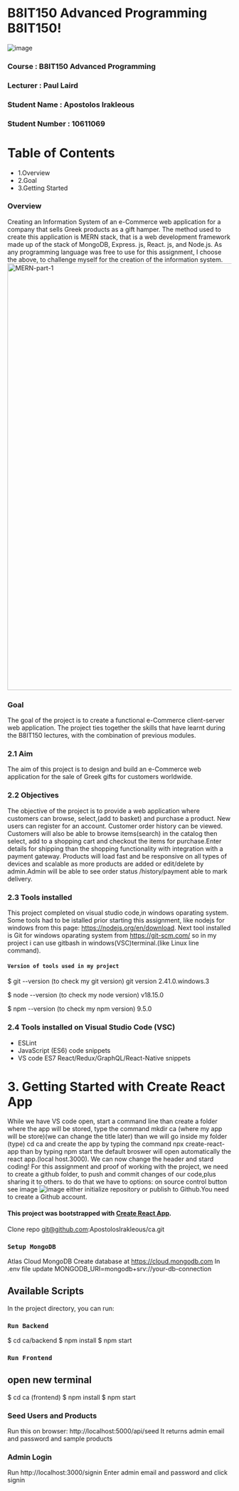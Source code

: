 
# B8IT150 Advanced Programming B8IT150!
![image](https://github.com/ApostolosIrakleous/ca/assets/132573422/3ce29f61-07d3-41e9-862f-01735778e087)


### Course : B8IT150 Advanced Programming 
### Lecturer : Paul Laird

### Student Name : Apostolos Irakleous 
### Student Number : 10611069

# Table of Contents
- 1.Overview
- 2.Goal
- 3.Getting Started

### Overview
Creating an Information System of an e-Commerce web application for a company that sells Greek products as a gift hamper. The method used to create this application is MERN stack, that is a web development framework made up of the stack of MongoDB, Express. js, React. js, and Node.js. As any programming language was free to use for this assignment, I choose the above, to challenge myself for the creation of the information system.
<img width="960" alt="MERN-part-1" src="https://github.com/ApostolosIrakleous/ca/assets/132573422/e838a07e-59ba-4eb0-a5cc-efa8ccaddd52">


### Goal
The goal of the project is to create a functional e-Commerce client-server web application. The project ties together the skills that have learnt during the B8IT150 lectures, with the combination of previous modules.
### 2.1 Aim
The aim of this project is to design and build an e-Commerce web application for the sale of Greek gifts for customers worldwide.
 
### 2.2 Objectives
The objective of the project is to provide a web application where customers can browse, select,(add to basket) and purchase a product. New users can register for an account. Customer order history can be viewed. Customers will also be able to browse items(search) in the catalog then select, add to a shopping cart and checkout the items for purchase.Enter details for shipping than the shopping functionality with integration with a payment gateway. 
Products will load fast and be responsive on all types of devices and scalable as more products are added or edit/delete by admin.Admin will be able to see order status /history/payment able to mark delivery.
### 2.3 Tools installed
This project completed on visual studio code,in windows oparating system. Some tools had to be istalled prior starting this assignment, like nodejs for windows from this page: https://nodejs.org/en/download.
Next tool installed is Git for windows oparating system from https://git-scm.com/ so in my project i can use gitbash in windows(VSC)terminal.(like Linux line command).

#### `Version of tools used in my project`
$ git --version (to check my git version)
git version 2.41.0.windows.3

$ node --version (to check my node version)
v18.15.0

$ npm --version (to check my npm version)
9.5.0

### 2.4 Tools installed on Visual Studio Code (VSC)
- ESLint
- JavaScript (ES6) code snippets
- VS code ES7 React/Redux/GraphQL/React-Native snippets


# 3. Getting Started with Create React App
While we have VS code open, start a command line than create a folder where the app will be stored, type the command mkdir ca (where my app will be store)(we can change the title later) than we will go inside my folder (type) cd ca and create the app by typing the 
command npx create-react-app than by typing npm start the default broswer will open automatically the react app.(local host.3000). We can now change the header and stard coding!
For this assignment and proof of working with the project, we need to create a github folder, to push and commit changes of our code,plus sharing it to others. to do that we have to options: on source control button see image ![image](https://github.com/ApostolosIrakleous/ca/assets/132573422/01a0049f-0d20-4abd-93ec-2b0cb5b55cdb) either initialize repository or publish to Github.You need to create a Github account.

#### This project was bootstrapped with [Create React App](https://github.com/facebook/create-react-app).
Clone repo
git@github.com:ApostolosIrakleous/ca.git

### `Setup MongoDB`
Atlas Cloud MongoDB
Create database at https://cloud.mongodb.com
In .env file update MONGODB_URI=mongodb+srv://your-db-connection

## Available Scripts

In the project directory, you can run:

### `Run Backend`
$ cd ca/backend
$ npm install
$ npm start

### `Run Frontend`
## open new terminal
$ cd ca (frontend)
$ npm install
$ npm start

### Seed Users and Products
Run this on browser: http://localhost:5000/api/seed
It returns admin email and password and sample products

### Admin Login
Run http://localhost:3000/signin
Enter admin email and password and click signin
